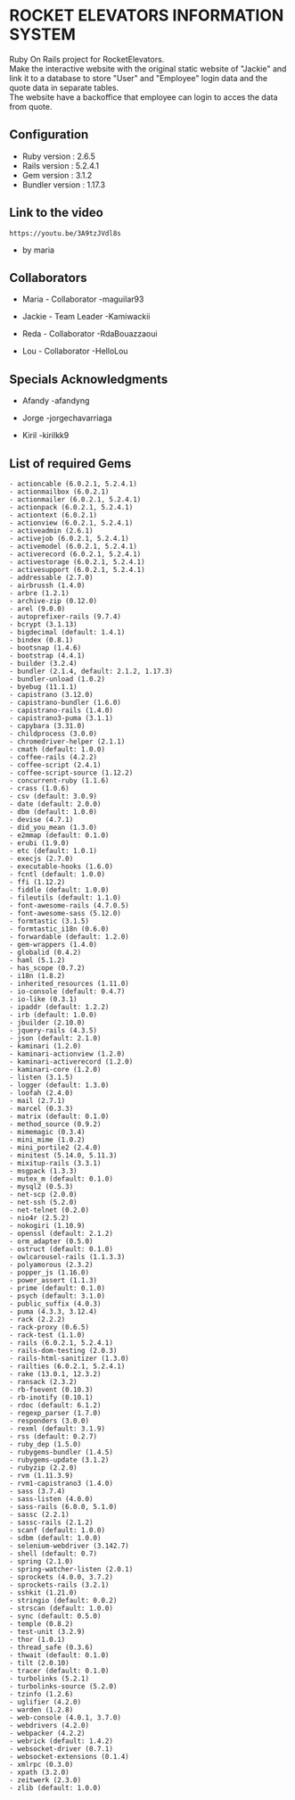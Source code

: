 # ROCKET ELEVATORS INFORMATION SYSTEM

Ruby On Rails project for RocketElevators.  
Make the interactive website with the original static website of "Jackie" and link it to a database to store "User" and "Employee" login data and the quote data in separate tables.  
The website have a backoffice that employee can login to acces the data from quote.  

## Configuration
  - Ruby version : 2.6.5  
  - Rails version : 5.2.4.1
  - Gem version : 3.1.2
  - Bundler version : 1.17.3

## Link to the video
    https://youtu.be/3A9tzJVdl8s
   - by maria

## Collaborators
  - Maria - Collaborator -maguilar93

  - Jackie - Team Leader -Kamiwackii

  - Reda - Collaborator -RdaBouazzaoui

  - Lou - Collaborator -HelloLou


## Specials Acknowledgments

- Afandy -afandyng

- Jorge -jorgechavarriaga

- Kiril -kirilkk9

## List of required Gems
    - actioncable (6.0.2.1, 5.2.4.1)
    - actionmailbox (6.0.2.1)
    - actionmailer (6.0.2.1, 5.2.4.1)
    - actionpack (6.0.2.1, 5.2.4.1)
    - actiontext (6.0.2.1)
    - actionview (6.0.2.1, 5.2.4.1)
    - activeadmin (2.6.1)
    - activejob (6.0.2.1, 5.2.4.1)
    - activemodel (6.0.2.1, 5.2.4.1)
    - activerecord (6.0.2.1, 5.2.4.1)
    - activestorage (6.0.2.1, 5.2.4.1)
    - activesupport (6.0.2.1, 5.2.4.1)
    - addressable (2.7.0)
    - airbrussh (1.4.0)
    - arbre (1.2.1)
    - archive-zip (0.12.0)
    - arel (9.0.0)
    - autoprefixer-rails (9.7.4)
    - bcrypt (3.1.13)
    - bigdecimal (default: 1.4.1)
    - bindex (0.8.1)
    - bootsnap (1.4.6)
    - bootstrap (4.4.1)
    - builder (3.2.4)
    - bundler (2.1.4, default: 2.1.2, 1.17.3)
    - bundler-unload (1.0.2)
    - byebug (11.1.1)
    - capistrano (3.12.0)
    - capistrano-bundler (1.6.0)
    - capistrano-rails (1.4.0)
    - capistrano3-puma (3.1.1)
    - capybara (3.31.0)
    - childprocess (3.0.0)
    - chromedriver-helper (2.1.1)
    - cmath (default: 1.0.0)
    - coffee-rails (4.2.2)
    - coffee-script (2.4.1)
    - coffee-script-source (1.12.2)
    - concurrent-ruby (1.1.6)
    - crass (1.0.6)
    - csv (default: 3.0.9)
    - date (default: 2.0.0)
    - dbm (default: 1.0.0)
    - devise (4.7.1)
    - did_you_mean (1.3.0)
    - e2mmap (default: 0.1.0)
    - erubi (1.9.0)
    - etc (default: 1.0.1)
    - execjs (2.7.0)
    - executable-hooks (1.6.0)
    - fcntl (default: 1.0.0)
    - ffi (1.12.2)
    - fiddle (default: 1.0.0)
    - fileutils (default: 1.1.0)
    - font-awesome-rails (4.7.0.5)
    - font-awesome-sass (5.12.0)
    - formtastic (3.1.5)
    - formtastic_i18n (0.6.0)
    - forwardable (default: 1.2.0)
    - gem-wrappers (1.4.0)
    - globalid (0.4.2)
    - haml (5.1.2)
    - has_scope (0.7.2)
    - i18n (1.8.2)
    - inherited_resources (1.11.0)
    - io-console (default: 0.4.7)
    - io-like (0.3.1)
    - ipaddr (default: 1.2.2)
    - irb (default: 1.0.0)
    - jbuilder (2.10.0)
    - jquery-rails (4.3.5)
    - json (default: 2.1.0)
    - kaminari (1.2.0)
    - kaminari-actionview (1.2.0)
    - kaminari-activerecord (1.2.0)
    - kaminari-core (1.2.0)
    - listen (3.1.5)
    - logger (default: 1.3.0)
    - loofah (2.4.0)
    - mail (2.7.1)
    - marcel (0.3.3)
    - matrix (default: 0.1.0)
    - method_source (0.9.2)
    - mimemagic (0.3.4)
    - mini_mime (1.0.2)
    - mini_portile2 (2.4.0)
    - minitest (5.14.0, 5.11.3)
    - mixitup-rails (3.3.1)
    - msgpack (1.3.3)
    - mutex_m (default: 0.1.0)
    - mysql2 (0.5.3)
    - net-scp (2.0.0)
    - net-ssh (5.2.0)
    - net-telnet (0.2.0)
    - nio4r (2.5.2)
    - nokogiri (1.10.9)
    - openssl (default: 2.1.2)
    - orm_adapter (0.5.0)
    - ostruct (default: 0.1.0)
    - owlcarousel-rails (1.1.3.3)
    - polyamorous (2.3.2)
    - popper_js (1.16.0)
    - power_assert (1.1.3)
    - prime (default: 0.1.0)
    - psych (default: 3.1.0)
    - public_suffix (4.0.3)
    - puma (4.3.3, 3.12.4)
    - rack (2.2.2)
    - rack-proxy (0.6.5)
    - rack-test (1.1.0)
    - rails (6.0.2.1, 5.2.4.1)
    - rails-dom-testing (2.0.3)
    - rails-html-sanitizer (1.3.0)
    - railties (6.0.2.1, 5.2.4.1)
    - rake (13.0.1, 12.3.2)
    - ransack (2.3.2)
    - rb-fsevent (0.10.3)
    - rb-inotify (0.10.1)
    - rdoc (default: 6.1.2)
    - regexp_parser (1.7.0)
    - responders (3.0.0)
    - rexml (default: 3.1.9)
    - rss (default: 0.2.7)
    - ruby_dep (1.5.0)
    - rubygems-bundler (1.4.5)
    - rubygems-update (3.1.2)
    - rubyzip (2.2.0)
    - rvm (1.11.3.9)
    - rvm1-capistrano3 (1.4.0)
    - sass (3.7.4)
    - sass-listen (4.0.0)
    - sass-rails (6.0.0, 5.1.0)
    - sassc (2.2.1)
    - sassc-rails (2.1.2)
    - scanf (default: 1.0.0)
    - sdbm (default: 1.0.0)
    - selenium-webdriver (3.142.7)
    - shell (default: 0.7)
    - spring (2.1.0)
    - spring-watcher-listen (2.0.1)
    - sprockets (4.0.0, 3.7.2)
    - sprockets-rails (3.2.1)
    - sshkit (1.21.0)
    - stringio (default: 0.0.2)
    - strscan (default: 1.0.0)
    - sync (default: 0.5.0)
    - temple (0.8.2)
    - test-unit (3.2.9)
    - thor (1.0.1)
    - thread_safe (0.3.6)
    - thwait (default: 0.1.0)
    - tilt (2.0.10)
    - tracer (default: 0.1.0)
    - turbolinks (5.2.1)
    - turbolinks-source (5.2.0)
    - tzinfo (1.2.6)
    - uglifier (4.2.0)
    - warden (1.2.8)
    - web-console (4.0.1, 3.7.0)
    - webdrivers (4.2.0)
    - webpacker (4.2.2)
    - webrick (default: 1.4.2)
    - websocket-driver (0.7.1)
    - websocket-extensions (0.1.4)
    - xmlrpc (0.3.0)
    - xpath (3.2.0)
    - zeitwerk (2.3.0)
    - zlib (default: 1.0.0)  
    

